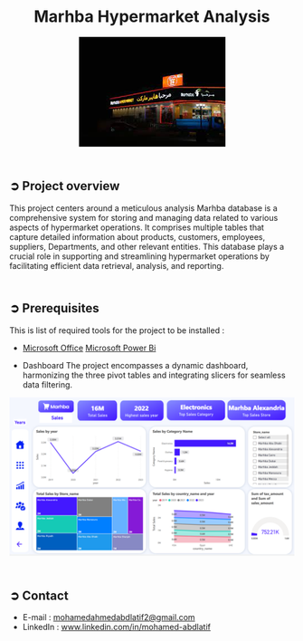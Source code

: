 <!-- PROJECT TITLE -->
<h1 align="center">Marhba
Hypermarket Analysis </h1>

<!-- HEADER -->
<p align="center">
  <img src="Images/Header.jpeg"/>
</p>

<!-- PROJECT OVERVIEW -->
## <br>**➲ Project overview**
This project centers around a meticulous analysis Marhba database is a comprehensive system for storing and managing data related to various aspects of hypermarket operations. It comprises multiple tables that capture detailed information about products, customers, employees, suppliers, Departments, and other relevant entities. This database plays a crucial role in supporting and streamlining hypermarket operations by facilitating efficient data retrieval, analysis, and reporting.
## <br>**➲ Prerequisites**
This is list of required tools for the project to be installed :
* <a href="https://www.microsoft.com/en-us/download/office" target="_blank">Microsoft Office</a>
 <a href="https://powerbi.microsoft.com/en-us/downloads/" target="_blank">Microsoft Power Bi</a>


* Dashboard
The project encompasses a dynamic dashboard, harmonizing the three pivot tables and integrating slicers for seamless data filtering.
<img src="Images/Dashboard.png"/>


<!-- CONTACT -->
## <br>**➲ Contact**
- E-mail   : [mohamedahmedabdlatif2@gmail.com](mailto:mohamedahmedabdlatif2@gmail.com)
- LinkedIn : www.linkedin.com/in/mohamed-abdlatif
